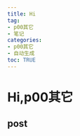 ```yaml
---
title: Hi
tag: 
- p00其它
- 笔记
categories:
- p00其它
- 自动生成
toc: TRUE
---
```

<h1 id="hip00其它">Hi,p00其它</h1>
<h2 id="post">post</h2>
